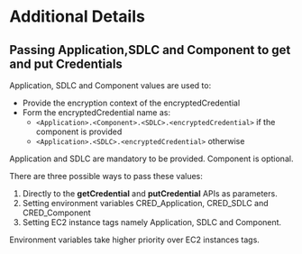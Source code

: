 # Additional Details

## Passing Application,SDLC and Component to get and put Credentials

Application, SDLC and Component values are used to:

* Provide the encryption context of the encryptedCredential
* Form the encryptedCredential name as:
    * `<Application>.<Component>.<SDLC>.<encryptedCredential>` if the component is provided
    * `<Application>.<SDLC>.<encryptedCredential>`  otherwise

Application and SDLC are mandatory to be provided. Component is optional.

There are three possible ways to pass these values:

1. Directly to the **getCredential** and **putCredential** APIs as parameters.
2. Setting environment variables CRED_Application, CRED_SDLC and CRED_Component
3. Setting EC2 instance tags namely Application, SDLC and Component.

Environment variables take higher priority over EC2 instances tags.